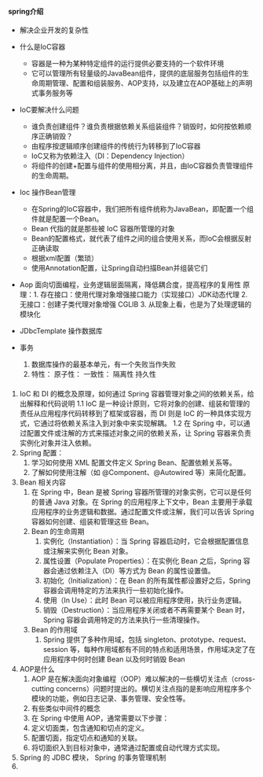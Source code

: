 #### spring介绍
- 解决企业开发的复杂性
- 什么是IoC容器
  - 容器是一种为某种特定组件的运行提供必要支持的一个软件环境
  - 它可以管理所有轻量级的JavaBean组件，提供的底层服务包括组件的生命周期管理、配置和组装服务、AOP支持，以及建立在AOP基础上的声明式事务服务等
- IoC要解决什么问题
  - 谁负责创建组件？谁负责根据依赖关系组装组件？销毁时，如何按依赖顺序正确销毁？
  - 由程序按逻辑顺序创建组件的传统行为转移到了IoC容器
  - IoC又称为依赖注入（DI：Dependency Injection）
  - 将组件的创建+配置与组件的使用相分离，并且，由IoC容器负责管理组件的生命周期。

- Ioc 操作Bean管理
  - 在Spring的IoC容器中，我们把所有组件统称为JavaBean，即配置一个组件就是配置一个Bean。
  - Bean 代指的就是那些被 IoC 容器所管理的对象
  - Bean的配置格式，就代表了组件之间的组合使用关系，而IoC会根据反射正确读取
  - 根据xml配置（繁琐）
  - 使用Annotation配置，让Spring自动扫描Bean并组装它们
    
- Aop 
    面向切面编程，业务逻辑层面隔离，降低耦合度，提高程序的复用性
    原理：1. 存在接口：使用代理对象增强接口能力（实现接口）JDK动态代理
         2. 无接口：创建子类代理对象增强 CGLIB
         3. 从现象上看，也是为了处理逻辑的模块化
- JDbcTemplate 操作数据库
- 事务
    1. 数据库操作的最基本单元，有一个失败当作失败
    2. 特性：
        原子性：
        一致性：
        隔离性
        持久性



####
1.  IoC 和 DI 的概念及原理，如何通过 Spring 容器管理对象之间的依赖关系，给出解释和代码说明
  1.1 IoC 是一种设计原则，它将对象的创建、组装和管理的责任从应用程序代码转移到了框架或容器，而 DI 则是 IoC 的一种具体实现方式，它通过将依赖关系注入到对象中来实现解耦。
  1.2 在 Spring 中，可以通过配置文件或注解的方式来描述对象之间的依赖关系，让 Spring 容器来负责实例化对象并注入依赖。
2. Spring 配置：
   1. 学习如何使用 XML 配置文件定义 Spring Bean、配置依赖关系等。
   2. 了解如何使用注解（如 @Component、@Autowired 等）来简化配置。
3. Bean 相关内容
   1. 在 Spring 中，Bean 是被 Spring 容器所管理的对象实例，它可以是任何的普通 Java 对象。在 Spring 的应用程序上下文中，Bean 主要用于承载应用程序的业务逻辑和数据。通过配置文件或注解，我们可以告诉 Spring 容器如何创建、组装和管理这些 Bean。
   2. Bean 的生命周期
      1. 实例化（Instantiation）：当 Spring 容器启动时，它会根据配置信息或注解来实例化 Bean 对象。
      2. 属性设置（Populate Properties）：在实例化 Bean 之后，Spring 容器会通过依赖注入（DI）等方式为 Bean 的属性设置值。
      3. 初始化（Initialization）：在 Bean 的所有属性都设置好之后，Spring 容器会调用特定的方法来执行一些初始化操作。
      4. 使用（In Use）：此时 Bean 可以被应用程序使用，执行业务逻辑。
      5. 销毁（Destruction）：当应用程序关闭或者不再需要某个 Bean 时，Spring 容器会调用特定的方法来执行一些清理操作。
   3. Bean 的作用域
      1. Spring 提供了多种作用域，包括 singleton、prototype、request、session 等，每种作用域都有不同的特点和适用场景，作用域决定了在应用程序中何时创建 Bean 以及何时销毁 Bean
4. AOP是什么
   1. AOP 是在解决面向对象编程（OOP）难以解决的一些横切关注点（cross-cutting concerns）问题时提出的。横切关注点指的是影响应用程序多个模块的功能，例如日志记录、事务管理、安全性等。
   2. 有些类似中间件的概念
   3. 在 Spring 中使用 AOP，通常需要以下步骤：
    4. 定义切面类，包含通知和切点的定义。
    5. 配置切面，指定切点和通知的关联。
    6. 将切面织入到目标对象中，通常通过配置或自动代理方式实现。
5. Spring 的 JDBC 模块， Spring 的事务管理机制
6. 

        
